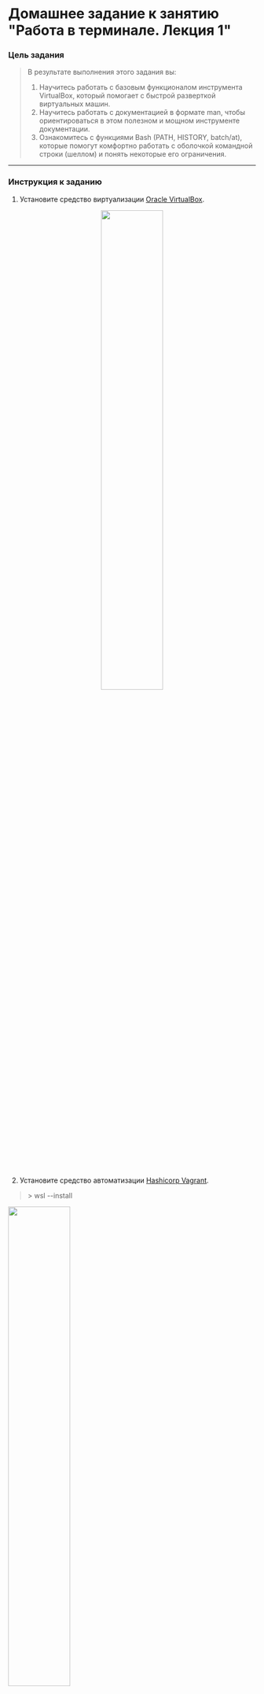# Домашнее задание к занятию "Работа в терминале. Лекция 1"

### Цель задания

> В результате выполнения этого задания вы:
> 1. Научитесь работать с базовым функционалом инструмента VirtualBox, который помогает с быстрой разверткой виртуальных машин.
> 2. Научитесь работать с документацией в формате man, чтобы ориентироваться в этом полезном и мощном инструменте документации.
> 3. Ознакомитесь с функциями Bash (PATH, HISTORY, batch/at), которые помогут комфортно работать с оболочкой командной строки (шеллом) и понять некоторые его ограничения.

***
### Инструкция к заданию

1. Установите средство виртуализации [Oracle VirtualBox](https://www.virtualbox.org/).
<p align="center">
 <img src="https://user-images.githubusercontent.com/123832086/221342763-ec55ef81-066b-4380-ae22-be82a5e68652.png" width=50% height=50%>
</p>

2. Установите средство автоматизации [Hashicorp Vagrant](https://hashicorp-releases.yandexcloud.net/vagrant/).
>\> wsl --install

<img src="https://user-images.githubusercontent.com/123832086/221344397-708997b8-9ddd-4092-abf7-09e0e4a65816.png" width=50% height=50%>
<img src="https://user-images.githubusercontent.com/123832086/221344520-709cc749-bba8-4733-8b3e-11c9c8ef8ae7.png" width=50% height=50%>
<img src="https://user-images.githubusercontent.com/123832086/221347076-21e1e858-7123-4464-b234-d8fe14d13fc3.png" width=50% height=50%>
<img src="https://user-images.githubusercontent.com/123832086/221348571-a98b5674-1104-4e66-be0c-ad09791f119d.png" width=50% height=50%>
	
![image](https://user-images.githubusercontent.com/123832086/221348723-59983584-29a5-4468-bd3a-b048fa61065a.png)

3. В вашем основном окружении подготовьте удобный для дальнейшей работы терминал. Можно предложить:

	* iTerm2 в Mac OS X
	* Windows Terminal в Windows
	* выбрать цветовую схему, размер окна, шрифтов и т.д.
	* почитать о кастомизации PS1/применить при желании.

	Несколько популярных проблем:
	* Добавьте Vagrant в правила исключения перехватывающих трафик для анализа антивирусов, таких как Kaspersky, если у вас возникают связанные с SSL/TLS ошибки,
	* MobaXterm может конфликтовать с Vagrant в Windows,
	* Vagrant плохо работает с директориями с кириллицей (может быть вашей домашней директорией), тогда можно либо изменить [VAGRANT_HOME](https://www.vagrantup.com/docs/other/environmental-variables#vagrant_home), либо создать в системе профиль пользователя с английским именем,
	* VirtualBox конфликтует с Windows Hyper-V и его необходимо [отключить](https://www.vagrantup.com/docs/installation#windows-virtualbox-and-hyper-v),
	* [WSL2](https://docs.microsoft.com/ru-ru/windows/wsl/wsl2-faq#does-wsl-2-use-hyper-v-will-it-be-available-on-windows-10-home) использует Hyper-V, поэтому с ним VirtualBox также несовместим,
	* аппаратная виртуализация (Intel VT-x, AMD-V) должна быть активна в BIOS,
	* в Linux при установке [VirtualBox](https://www.virtualbox.org/wiki/Linux_Downloads) может дополнительно потребоваться пакет `linux-headers-generic` (debian-based) / `kernel-devel` (rhel-based).

Отключение Windows Hyper-V:
<p align="center">
<img src="https://user-images.githubusercontent.com/123832086/221343246-dc7d8486-1fab-4206-8a72-81e613669a29.png" width=50% height=50% 'Отключение Hyper-V'>
</p>

### Инструменты/ дополнительные материалы, которые пригодятся для выполнения задания

1. [Конфигурация VirtualBox через Vagrant](https://www.vagrantup.com/docs/providers/virtualbox/configuration.html)
2. [Использование условий в Bash](https://www.gnu.org/software/bash/manual/html_node/Bash-Conditional-Expressions.html)

------

## Задание

1. С помощью базового файла конфигурации запустите Ubuntu 20.04 в VirtualBox посредством Vagrant:

Создайте директорию, в которой будут храниться конфигурационные файлы Vagrant. В ней выполните `vagrant init`. Замените содержимое Vagrantfile по умолчанию следующим:

		```bash
		Vagrant.configure("2") do |config|
			config.vm.box = "bento/ubuntu-20.04"
		end
		```
<p align="center">
<img src="https://user-images.githubusercontent.com/123832086/221364803-603e599f-6047-4424-bf23-921f3c01bb81.png" width=50% height=50% "VagrantFile">
</p>

Выполнение в этой директории `vagrant up` установит провайдер VirtualBox для Vagrant, скачает необходимый образ и запустит виртуальную машину.

<p align="center">
<img src="https://user-images.githubusercontent.com/123832086/221364769-e292ed73-60fb-48a4-8aa1-8c6dcd1daaf1.png" width=50% height=50% "Vagrant Cloud">
</p>

<p align="center">
<img src="https://user-images.githubusercontent.com/123832086/223360057-51e51084-800c-4556-b6fc-655e5e9aff41.png" width=50% height=50% "Machine_ready">
</p>

- `vagrant suspend` выключит виртуальную машину с сохранением ее состояния (т.е., при следующем `vagrant up` будут запущены все процессы внутри, которые работали на момент вызова suspend)
<p align="center"> <img src="https://user-images.githubusercontent.com/123832086/223360500-c4ca6249-fa61-48fc-a6f6-1adf46487c86.png" width=50% height=50% "Vagrant_suspend"> </p>

- `vagrant halt` выключит виртуальную машину штатным образом.
<p align="center"> <img src="https://user-images.githubusercontent.com/123832086/223361237-30416655-e7ed-48ca-9b1d-72e98ac2a093.png" width=50% height=50% "Vagrant_halt"> </p>

2. Ознакомьтесь с графическим интерфейсом VirtualBox, посмотрите как выглядит виртуальная машина, которую создал для вас Vagrant, какие аппаратные ресурсы ей выделены. Какие ресурсы выделены по-умолчанию?
	
	* _VirtualBox Менеджер отображает дисплей с командной строкой созданной виртуальной машины_
	
	* _По умолчанию выделено __2 ядра процессора__, оперативной памяти __1024 МБ__, описан порядок загрузки дисков._
3. Ознакомьтесь с возможностями конфигурации VirtualBox через Vagrantfile: [документация](https://www.vagrantup.com/docs/providers/virtualbox/configuration.html). Как добавить оперативной памяти или ресурсов процессора виртуальной машине?
	- для изменения параметров виртуальной машины, в частности оперативной памяти и ресурсов процессора, в VagrantFile добавить следующую надпись (один из вариантов). 
	``` 
	config.vm.provider "virtualbox" do |v|
  		v.memory = 2048
  		v.cpus = 3
	end
 	```
4. Команда `vagrant ssh` из директории, в которой содержится Vagrantfile, позволит вам оказаться внутри виртуальной машины без каких-либо дополнительных настроек. Попрактикуйтесь в выполнении обсуждаемых команд в терминале Ubuntu.

5. Ознакомьтесь с разделами `man bash`, почитайте о настройках самого bash:
    * какой переменной можно задать длину журнала `history`, и на какой строчке manual это описывается?
   > Длина задается в файле `HISTFILE` переменной `HISTFILESIZE`. Строка в man 3054.
    
    * что делает директива `ignoreboth` в bash?
   > Если присвоить параметру `HISTCONTROL` значение `ignoreboth`, тогда не будет вестись запись истории для команды, которая начинается с пробела, либо команды, которая дублирует предыдущую.
6. В каких сценариях использования применимы скобки `{}` и на какой строчке `man bash` это описано?
	* Строка 257. Используется для формирования групповой команды (списка) "и" через ";"
	* Строка 1048. Можно ссылаться на любой элемент массива при помощи ${name[subscript]}
	* Строка 1118. Для генерации произвольных строк (значений) в промежутке. Например: a{d,c,b}e выводит `ade ace abe'
	* Строка 1129. Для сокращения записи строки. Например, mkdir /usr/local/src/bash/{old,new,dist,bugs}
	* Строка 1145. Не ясно! Слова записанное sh как file{1,2}
	* Строка 1195. Используется для ввода новых параметров обходным путем. 
7. С учётом ответа на предыдущий вопрос, как создать однократным вызовом `touch` 100000 файлов? Получится ли аналогичным образом создать 300000? Если нет, то почему?
	- Создание 100000 файлов однократным вызовом
<p align="center"> <img src="https://user-images.githubusercontent.com/123832086/224477043-edaef968-14ee-4f12-b2a4-97932fb3c13b.png" width=50% height=50% "Touch_100000"> </p>
	- Аналогичная команда для создания 300000 файлов выдает ошибку слишком длинного списка. Из открытых источников узнал, что эта ошибка связана ограничением фактического объема памяти, необходимого для хранения данных в среде.
	
		> -bash: /usr/bin/touch: Argument list too long
<p align="center"> <img src="https://user-images.githubusercontent.com/123832086/224477272-d917011c-10e9-47e3-9a73-ebbfb1bc2891.png" "Error_touch_300000"> </p>

8. В man bash поищите по `/\[\[`. Что делает конструкция `[[ -d /tmp ]]`

9. Сделайте так, чтобы в выводе команды `type -a bash` первым стояла запись с нестандартным путем, например bash is ... 
Используйте знания о просмотре существующих и создании новых переменных окружения, обратите внимание на переменную окружения PATH 

	```bash
	bash is /tmp/new_path_directory/bash
	bash is /usr/local/bin/bash
	bash is /bin/bash
	```
	(прочие строки могут отличаться содержимым и порядком)
    В качестве ответа приведите команды, которые позволили вам добиться указанного вывода или соответствующие скриншоты.

10. Чем отличается планирование команд с помощью `batch` и `at`?

11. Завершите работу виртуальной машины чтобы не расходовать ресурсы компьютера и/или батарею ноутбука.

*В качестве решения дайте ответы на вопросы свободной форме* 

---

### Правила приема домашнего задания

- В личном кабинете отправлена ссылка на .md файл в вашем репозитории.

### Критерии оценки

Зачет - выполнены все задания, ответы даны в развернутой форме, приложены соответствующие скриншоты и файлы проекта, в выполненных заданиях нет противоречий и нарушения логики.

На доработку - задание выполнено частично или не выполнено, в логике выполнения заданий есть противоречия, существенные недостатки. 
